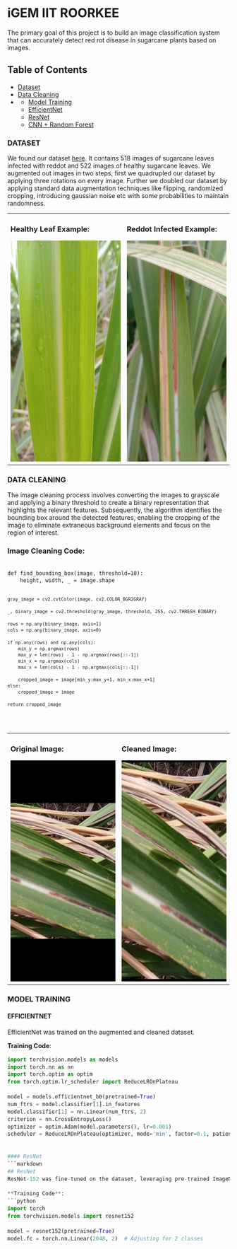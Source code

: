 # iGEM IIT ROORKEE
  The primary goal of this project is to build an image classification system that can accurately detect red rot disease in sugarcane plants based on images.

## Table of Contents
- [Dataset](#dataset)
- [Data Cleaning](#data-cleaning)
- - [Model Training](#model-training)
  - [EfficientNet](#efficientnet)
  - [ResNet](#resnet)
  - [CNN + Random Forest](#cnn-random-forest) 
### DATASET
  We found our dataset [here](https://data.mendeley.com/datasets/9424skmnrk/1). It contains 518 images of sugarcane leaves infected with reddot and 522 images of healthy sugarcane leaves.
We augmented out images in two steps, first we quadrupled our dataset by applying three rotations on every image. Further we doubled our dataset by applying standard data augmentation techniques like flipping, randomized cropping, introducing gaussian noise etc with some probabilities to maintain randomness.
<table>
  <tr>
    <td>
      <h3>Healthy Leaf Example:</h3>
      <img src="https://github.com/NatanshK/IGEM-IITR-Drylab/blob/main/Original_Dataset/Healthy/healthy%20(360).jpeg?raw=true" alt="Healthy Image" style="height: 500px;"/>
    </td>
    <td>
      <h3>Reddot Infected Example:</h3>
      <img src="https://github.com/NatanshK/IGEM-IITR-Drylab/blob/main/Original_Dataset/RedRot/redrot%20(225).jpeg?raw=true" alt="Red Dot Infected Image" style="height: 500px;"/>
    </td>
  </tr>
</table>

### DATA CLEANING
The image cleaning process involves converting the images to grayscale and applying a binary threshold to create a binary representation that highlights the relevant features. Subsequently, the algorithm identifies the bounding box around the detected features, enabling the cropping of the image to eliminate extraneous background elements and focus on the region of interest.

<h3>Image Cleaning Code:</h3>
<pre>
<code>
def find_bounding_box(image, threshold=10):
    height, width, _ = image.shape

    gray_image = cv2.cvtColor(image, cv2.COLOR_BGR2GRAY)

    _, binary_image = cv2.threshold(gray_image, threshold, 255, cv2.THRESH_BINARY)

    rows = np.any(binary_image, axis=1)
    cols = np.any(binary_image, axis=0)

    if np.any(rows) and np.any(cols):
        min_y = np.argmax(rows)
        max_y = len(rows) - 1 - np.argmax(rows[::-1])
        min_x = np.argmax(cols)
        max_x = len(cols) - 1 - np.argmax(cols[::-1])

        cropped_image = image[min_y:max_y+1, min_x:max_x+1]
    else:
        cropped_image = image

    return cropped_image
</code>
</pre>

<table style="width: 100%; table-layout: fixed;">
  <tr>
    <td style="width: 50%; vertical-align: top;">
      <h3>Original Image:</h3>
      <img src="https://github.com/NatanshK/IGEM-IITR-Drylab/blob/main/DATASET/REDDOTOA/aug_redrot%20(1)_270.jpeg?raw=true" alt="Original Image" style="height: 500px; width: auto;"/>
    </td>
    <td style="width: 50%; vertical-align: top;">
      <h3>Cleaned Image:</h3>
      <img src="https://github.com/NatanshK/IGEM-IITR-Drylab/blob/main/DATASET_NEW/REDDOT/aug_redrot%20(1)_270.jpeg?raw=true" alt="Cleaned Image" style="height: 500px; width: auto;"/>
    </td>
  </tr>
</table>

### MODEL TRAINING
#### EFFICIENTNET
EfficientNet was trained on the augmented and cleaned dataset.

**Training Code**:
```python
import torchvision.models as models
import torch.nn as nn
import torch.optim as optim
from torch.optim.lr_scheduler import ReduceLROnPlateau

model = models.efficientnet_b0(pretrained=True)
num_ftrs = model.classifier[1].in_features
model.classifier[1] = nn.Linear(num_ftrs, 2)
criterion = nn.CrossEntropyLoss()
optimizer = optim.Adam(model.parameters(), lr=0.001)
scheduler = ReduceLROnPlateau(optimizer, mode='min', factor=0.1, patience=5, verbose=True)


#### ResNet
```markdown
## ResNet
ResNet-152 was fine-tuned on the dataset, leveraging pre-trained ImageNet weights.

**Training Code**:
```python
import torch
from torchvision.models import resnet152

model = resnet152(pretrained=True)
model.fc = torch.nn.Linear(2048, 2)  # Adjusting for 2 classes


